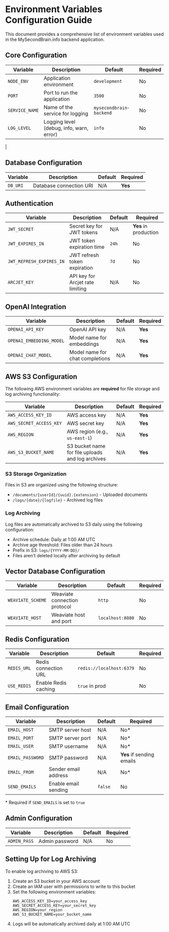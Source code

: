 # Environment Variables Configuration Guide

This document provides a comprehensive list of environment variables used in the MySecondBrain.info backend application.

## Core Configuration

| Variable | Description | Default | Required |
|----------|-------------|---------|----------|
| `NODE_ENV` | Application environment | `development` | No |
| `PORT` | Port to run the application | `3500` | No |
| `SERVICE_NAME` | Name of the service for logging | `mysecondbrain-backend` | No |
| `LOG_LEVEL` | Logging level (debug, info, warn, error) | `info` | No |
| 

## Database Configuration

| Variable | Description | Default | Required |
|----------|-------------|---------|----------|
| `DB_URI` | Database connection URI | N/A | **Yes** |

## Authentication

| Variable | Description | Default | Required |
|----------|-------------|---------|----------|
| `JWT_SECRET` | Secret key for JWT tokens | N/A | **Yes** in production |
| `JWT_EXPIRES_IN` | JWT token expiration time | `24h` | No |
| `JWT_REFRESH_EXPIRES_IN` | JWT refresh token expiration | `7d` | No |
| `ARCJET_KEY` | API key for Arcjet rate limiting | N/A | No |

## OpenAI Integration

| Variable | Description | Default | Required |
|----------|-------------|---------|----------|
| `OPENAI_API_KEY` | OpenAI API key | N/A | **Yes** |
| `OPENAI_EMBEDDING_MODEL` | Model name for embeddings | N/A | **Yes** |
| `OPENAI_CHAT_MODEL` | Model name for chat completions | N/A | **Yes** |

## AWS S3 Configuration

The following AWS environment variables are **required** for file storage and log archiving functionality:

| Variable | Description | Default | Required |
|----------|-------------|---------|----------|
| `AWS_ACCESS_KEY_ID` | AWS access key | N/A | **Yes** |
| `AWS_SECRET_ACCESS_KEY` | AWS secret key | N/A | **Yes** |
| `AWS_REGION` | AWS region (e.g., `us-east-1`) | N/A | **Yes** |
| `AWS_S3_BUCKET_NAME` | S3 bucket name for file uploads and log archives | N/A | **Yes** |

### S3 Storage Organization

Files in S3 are organized using the following structure:

- `/documents/{userId}/{uuid}.{extension}` - Uploaded documents
- `/logs/{date}/{logfile}` - Archived log files

### Log Archiving

Log files are automatically archived to S3 daily using the following configuration:

- Archive schedule: Daily at 1:00 AM UTC
- Archive age threshold: Files older than 24 hours
- Prefix in S3: `logs/{YYYY-MM-DD}/`
- Files aren't deleted locally after archiving by default

## Vector Database Configuration

| Variable | Description | Default | Required |
|----------|-------------|---------|----------|
| `WEAVIATE_SCHEME` | Weaviate connection protocol | `http` | No |
| `WEAVIATE_HOST` | Weaviate host and port | `localhost:8080` | No |

## Redis Configuration

| Variable | Description | Default | Required |
|----------|-------------|---------|----------|
| `REDIS_URL` | Redis connection URL | `redis://localhost:6379` | No |
| `USE_REDIS` | Enable Redis caching | `true` in prod | No |

## Email Configuration

| Variable | Description | Default | Required |
|----------|-------------|---------|----------|
| `EMAIL_HOST` | SMTP server host | N/A | No* |
| `EMAIL_PORT` | SMTP server port | N/A | No* |
| `EMAIL_USER` | SMTP username | N/A | No* |
| `EMAIL_PASSWORD` | SMTP password | N/A | **Yes** if sending emails |
| `EMAIL_FROM` | Sender email address | N/A | No* |
| `SEND_EMAILS` | Enable email sending | `false` | No |

\* Required if `SEND_EMAILS` is set to `true`

## Admin Configuration

| Variable | Description | Default | Required |
|----------|-------------|---------|----------|
| `ADMIN_PASS` | Admin password | N/A | No |

## Setting Up for Log Archiving

To enable log archiving to AWS S3:

1. Create an S3 bucket in your AWS account
2. Create an IAM user with permissions to write to this bucket
3. Set the following environment variables:
   ```
   AWS_ACCESS_KEY_ID=your_access_key
   AWS_SECRET_ACCESS_KEY=your_secret_key
   AWS_REGION=your_region
   AWS_S3_BUCKET_NAME=your_bucket_name
   ```
4. Logs will be automatically archived daily at 1:00 AM UTC 